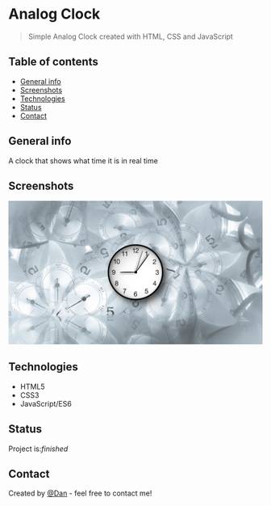 # Analog Clock
> Simple Analog Clock created with HTML, CSS and JavaScript

## Table of contents
* [General info](#general-info)
* [Screenshots](#screenshots)
* [Technologies](#technologies)
* [Status](#status)
* [Contact](#contact)

## General info
A clock that shows what time it is in real time

## Screenshots
![Example screenshot](2020.09.02-21.06.png)

## Technologies
* HTML5
* CSS3
* JavaScript/ES6

## Status
Project is:_finished_

## Contact
Created by [@Dan](https://www.linkedin.com/in/danail-kostov-ba95b81b3/) - feel free to contact me!